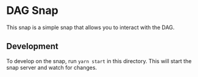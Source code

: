 # DAG Snap

This snap is a simple snap that allows you to interact with the DAG.

## Development

To develop on the snap, run `yarn start` in this directory. This will start the snap server and watch for changes.
